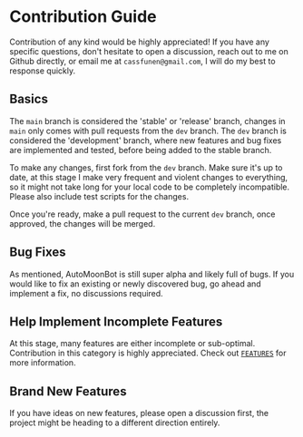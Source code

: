 # Contribution Guide

Contribution of any kind would be highly appreciated! If you have any specific questions, don't hesitate to open a discussion, reach out to me on Github directly, or email me at `cassfunen@gmail.com`, I will do my best to response quickly.

## Basics

The `main` branch is considered the 'stable' or 'release' branch, changes in `main` only comes with pull requests from the `dev` branch. The `dev` branch is considered the 'development' branch, where new features and bug fixes are implemented and tested, before being added to the stable branch.

To make any changes, first fork from the `dev` branch. Make sure it's up to date, at this stage I make very frequent and violent changes to everything, so it might not take long for your local code to be completely incompatible. Please also include test scripts for the changes.

Once you're ready, make a pull request to the current `dev` branch, once approved, the changes will be merged.

## Bug Fixes

As mentioned, AutoMoonBot is still super alpha and likely full of bugs. If you would like to fix an existing or newly discovered bug, go ahead and implement a fix, no discussions required. 

## Help Implement Incomplete Features

At this stage, many features are either incomplete or sub-optimal. Contribution in this category is highly appreciated. Check out [`FEATURES`](docs/FEATURES.md) for more information.

## Brand New Features

If you have ideas on new features, please open a discussion first, the project might be heading to a different direction entirely.